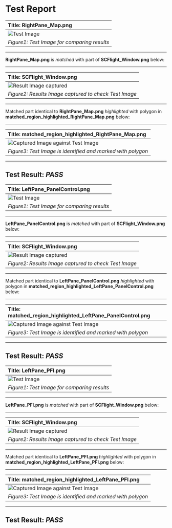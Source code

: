 # **Test Report**
| **Title: RightPane_Map.png** |
| :---------------------------- |
| ![Test Image](../Test_Images/RightPane_Map.png) |
| *Figure1: Test Image for comparing results* |
----------------------------
**RightPane_Map.png** is *matched* with part of **SCFlight_Window.png** below: 

----------------------------
| **Title: SCFlight_Window.png** |
| :---------------------------- |
| ![Result Image captured](../Result_Images/SCF_Panes/SCFlight_Window.png) |
| *Figure2: Results Image captured to check Test Image* |
----------------------------
Matched part identical to **RightPane_Map.png** *highlighted* with polygon in **matched_region_highlighted_RightPane_Map.png** below: 

----------------------------
| **Title: matched_region_highlighted_RightPane_Map.png** |
| :---------------------------- |
| ![Captured Image against Test Image](../Result_Images/SCF_Panes/matched_region_highlighted_RightPane_Map.png) |
| *Figure3: Test Image is identified and marked with polygon* |
----------------------------
**Test Result**: *PASS*
----------------------------
| **Title: LeftPane_PanelControl.png** |
| :---------------------------- |
| ![Test Image](../Test_Images/LeftPane_PanelControl.png) |
| *Figure1: Test Image for comparing results* |
----------------------------
**LeftPane_PanelControl.png** is *matched* with part of **SCFlight_Window.png** below: 

----------------------------
| **Title: SCFlight_Window.png** |
| :---------------------------- |
| ![Result Image captured](../Result_Images/SCF_Panes/SCFlight_Window.png) |
| *Figure2: Results Image captured to check Test Image* |
----------------------------
Matched part identical to **LeftPane_PanelControl.png** *highlighted* with polygon in **matched_region_highlighted_LeftPane_PanelControl.png** below: 

----------------------------
| **Title: matched_region_highlighted_LeftPane_PanelControl.png** |
| :---------------------------- |
| ![Captured Image against Test Image](../Result_Images/SCF_Panes/matched_region_highlighted_LeftPane_PanelControl.png) |
| *Figure3: Test Image is identified and marked with polygon* |
----------------------------
**Test Result**: *PASS*
----------------------------
| **Title: LeftPane_PFI.png** |
| :---------------------------- |
| ![Test Image](../Test_Images/LeftPane_PFI.png) |
| *Figure1: Test Image for comparing results* |
----------------------------
**LeftPane_PFI.png** is *matched* with part of **SCFlight_Window.png** below: 

----------------------------
| **Title: SCFlight_Window.png** |
| :---------------------------- |
| ![Result Image captured](../Result_Images/SCF_Panes/SCFlight_Window.png) |
| *Figure2: Results Image captured to check Test Image* |
----------------------------
Matched part identical to **LeftPane_PFI.png** *highlighted* with polygon in **matched_region_highlighted_LeftPane_PFI.png** below: 

----------------------------
| **Title: matched_region_highlighted_LeftPane_PFI.png** |
| :---------------------------- |
| ![Captured Image against Test Image](../Result_Images/SCF_Panes/matched_region_highlighted_LeftPane_PFI.png) |
| *Figure3: Test Image is identified and marked with polygon* |
----------------------------
**Test Result**: *PASS*
----------------------------
